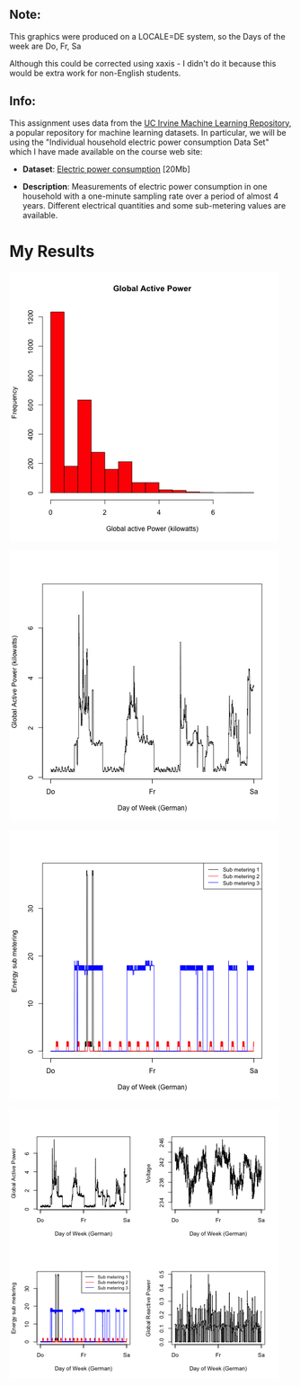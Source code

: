 

## Note:

This graphics were produced on a LOCALE=DE system, so the Days
of the week are Do, Fr, Sa

Although this could be corrected using xaxis - I didn't do it 
because this would be extra work for non-English students.

## Info:

This assignment uses data from
the <a href="http://archive.ics.uci.edu/ml/">UC Irvine Machine
Learning Repository</a>, a popular repository for machine learning
datasets. In particular, we will be using the "Individual household
electric power consumption Data Set" which I have made available on
the course web site:


* <b>Dataset</b>: <a href="https://d396qusza40orc.cloudfront.net/exdata%2Fdata%2Fhousehold_power_consumption.zip">Electric power consumption</a> [20Mb]

* <b>Description</b>: Measurements of electric power consumption in
one household with a one-minute sampling rate over a period of almost
4 years. Different electrical quantities and some sub-metering values
are available.

# My Results

![plot1](plot1.png) 

![plot2](plot2.png) 

![plot3](plot3.png) 

![plot4](plot4.png) 
